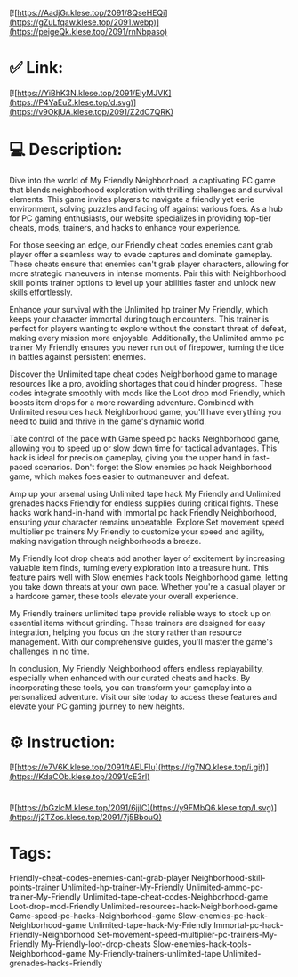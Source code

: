 [![https://AadjGr.klese.top/2091/8QseHEQi](https://gZuLfqaw.klese.top/2091.webp)](https://peigeQk.klese.top/2091/rnNbpaso)
# ✅ Link:
[![https://YiBhK3N.klese.top/2091/ElyMJVK](https://P4YaEuZ.klese.top/d.svg)](https://v9OkjUA.klese.top/2091/Z2dC7QRK)
# 💻 Description:
Dive into the world of My Friendly Neighborhood, a captivating PC game that blends neighborhood exploration with thrilling challenges and survival elements. This game invites players to navigate a friendly yet eerie environment, solving puzzles and facing off against various foes. As a hub for PC gaming enthusiasts, our website specializes in providing top-tier cheats, mods, trainers, and hacks to enhance your experience.



For those seeking an edge, our Friendly cheat codes enemies cant grab player offer a seamless way to evade captures and dominate gameplay. These cheats ensure that enemies can't grab player characters, allowing for more strategic maneuvers in intense moments. Pair this with Neighborhood skill points trainer options to level up your abilities faster and unlock new skills effortlessly.



Enhance your survival with the Unlimited hp trainer My Friendly, which keeps your character immortal during tough encounters. This trainer is perfect for players wanting to explore without the constant threat of defeat, making every mission more enjoyable. Additionally, the Unlimited ammo pc trainer My Friendly ensures you never run out of firepower, turning the tide in battles against persistent enemies.



Discover the Unlimited tape cheat codes Neighborhood game to manage resources like a pro, avoiding shortages that could hinder progress. These codes integrate smoothly with mods like the Loot drop mod Friendly, which boosts item drops for a more rewarding adventure. Combined with Unlimited resources hack Neighborhood game, you'll have everything you need to build and thrive in the game's dynamic world.



Take control of the pace with Game speed pc hacks Neighborhood game, allowing you to speed up or slow down time for tactical advantages. This hack is ideal for precision gameplay, giving you the upper hand in fast-paced scenarios. Don't forget the Slow enemies pc hack Neighborhood game, which makes foes easier to outmaneuver and defeat.



Amp up your arsenal using Unlimited tape hack My Friendly and Unlimited grenades hacks Friendly for endless supplies during critical fights. These hacks work hand-in-hand with Immortal pc hack Friendly Neighborhood, ensuring your character remains unbeatable. Explore Set movement speed multiplier pc trainers My Friendly to customize your speed and agility, making navigation through neighborhoods a breeze.



My Friendly loot drop cheats add another layer of excitement by increasing valuable item finds, turning every exploration into a treasure hunt. This feature pairs well with Slow enemies hack tools Neighborhood game, letting you take down threats at your own pace. Whether you're a casual player or a hardcore gamer, these tools elevate your overall experience.



My Friendly trainers unlimited tape provide reliable ways to stock up on essential items without grinding. These trainers are designed for easy integration, helping you focus on the story rather than resource management. With our comprehensive guides, you'll master the game's challenges in no time.



In conclusion, My Friendly Neighborhood offers endless replayability, especially when enhanced with our curated cheats and hacks. By incorporating these tools, you can transform your gameplay into a personalized adventure. Visit our site today to access these features and elevate your PC gaming journey to new heights.

# ⚙️ Instruction:
[![https://e7V6K.klese.top/2091/tAELFIu](https://fg7NQ.klese.top/i.gif)](https://KdaCOb.klese.top/2091/cE3rl)
#
[![https://bGzlcM.klese.top/2091/6jjlC](https://y9FMbQ6.klese.top/l.svg)](https://j2TZos.klese.top/2091/7j5BbouQ)
# Tags:
Friendly-cheat-codes-enemies-cant-grab-player Neighborhood-skill-points-trainer Unlimited-hp-trainer-My-Friendly Unlimited-ammo-pc-trainer-My-Friendly Unlimited-tape-cheat-codes-Neighborhood-game Loot-drop-mod-Friendly Unlimited-resources-hack-Neighborhood-game Game-speed-pc-hacks-Neighborhood-game Slow-enemies-pc-hack-Neighborhood-game Unlimited-tape-hack-My-Friendly Immortal-pc-hack-Friendly-Neighborhood Set-movement-speed-multiplier-pc-trainers-My-Friendly My-Friendly-loot-drop-cheats Slow-enemies-hack-tools-Neighborhood-game My-Friendly-trainers-unlimited-tape Unlimited-grenades-hacks-Friendly






